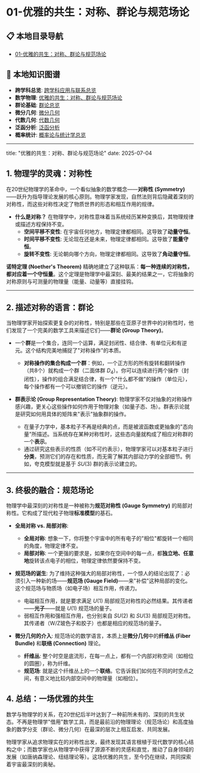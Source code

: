 # 01-优雅的共生：对称、群论与规范场论

## 📋 本地目录导航

- [01-优雅的共生：对称、群论与规范场论](./01-优雅的共生：对称、群论与规范场论.md)

## 🧠 本地知识图谱

- **跨学科总览**: [跨学科应用与联系总览](../00-08-跨学科应用与联系总览.md)
- **数学物理**: [优雅的共生：对称、群论与规范场论](./01-优雅的共生：对称、群论与规范场论.md)
- **群论基础**: [群论总览](../../03-代数结构与理论/02-群论/00-群论总览.md)
- **微分几何**: [微分几何](../../05-几何学与拓扑学/03-微分几何/00-模块总览.md)
- **代数几何**: [代数几何](../../05-几何学与拓扑学/04-代数几何/00-模块总览.md)
- **泛函分析**: [泛函分析](../../04-分析学/07-泛函分析/00-模块总览.md)
- **概率统计**: [概率论与统计学总览](../../06-概率论与统计学/00-概率论与统计学总览.md)

---

title: "优雅的共生：对称、群论与规范场论"
date: 2025-07-04

## 1. 物理学的灵魂：对称性

在20世纪物理学的革命中，一个看似抽象的数学概念——**对称性 (Symmetry)**——跃升为指导理论发展的核心原则。物理学家发现，自然法则背后隐藏着深刻的对称性，而这些对称性决定了物质世界的形态和相互作用的规律。

- **什么是对称？** 在物理学中，对称性意味着当系统经历某种变换后，其物理规律或描述方程保持不变。
  - **空间平移不变性**: 在宇宙任何地方，物理定律都相同。这导致了**动量守恒**。
  - **时间平移不变性**: 无论现在还是未来，物理定律都相同。这导致了**能量守恒**。
  - **旋转不变性**: 无论朝向哪个方向，物理定律都相同。这导致了**角动量守恒**。

**诺特定理 (Noether's Theorem)** 精确地建立了这种联系：**每一种连续的对称性，都对应着一个守恒量**。这个定理是物理学中最深刻、最美的结果之一，它将抽象的对称原则与可测量的物理量（能量、动量等）直接挂钩。

---

## 2. 描述对称的语言：群论

当物理学家开始探索更复杂的对称性，特别是那些在亚原子世界中的对称性时，他们发现了一个完美的数学工具来描述它们——**群论 (Group Theory)**。

- 一个**群**是一个集合，连同一个运算，满足封闭性、结合律、有单位元和有逆元。这个结构完美地捕捉了"对称操作"的本质。
  - **对称操作的集合构成一个群**：例如，一个正方形的所有旋转和翻转操作（共8个）就构成一个群（二面体群 $D_4$）。你可以连续进行两个操作（封闭性），操作的组合满足结合律，有一个"什么都不做"的操作（单位元），每个操作都有一个可以撤销它的操作（逆元）。

- **群表示论 (Group Representation Theory)**:
    物理学家不仅对抽象的对称操作感兴趣，更关心这些操作如何作用于物理对象（如量子态、场）。群表示论就是研究如何用具体的矩阵来"表示"抽象群的操作。
  - 在量子力学中，基本粒子不再是经典的点，而是被波函数或更抽象的"态向量"所描述。当系统存在某种对称性时，这些态向量就构成了相应对称群的一个**表示**。
  - 通过研究这些表示的性质（如不可约表示），物理学家可以对基本粒子进行**分类**，预测它们的存在和性质，而无需了解其内部动力学的全部细节。例如，夸克模型就是基于 $SU(3)$ 群的表示论建立的。

---

## 3. 终极的融合：规范场论

物理学中最深刻的对称性是一种被称为**规范对称性 (Gauge Symmetry)** 的局部对称性。它构成了现代粒子物理**标准模型**的基石。

- **全局对称 vs. 局部对称**:
  - **全局对称**: 想象一下，你将整个宇宙中的所有电子的"相位"都旋转一个相同的角度，物理定律不变。
  - **局部对称**: 一个更强的要求是，如果你在空间中的每一点，都**独立地、任意地**旋转该点电子的相位，物理定律依然要保持不变。

- **规范场的诞生**:
    为了维持这种强大的局部对称性，一个惊人的结论出现了：必须引入一种新的场——**规范场 (Gauge Field)**——来"补偿"这种局部的变化。这个规范场与物质场（如电子场）相互作用，传递力。
  - 电磁相互作用，就是要求满足 $U(1)$ 局部规范对称性的必然结果。其传递者——**光子**——就是 $U(1)$ 规范场的量子。
  - 弱相互作用和强相互作用，也分别来自 $SU(2)$ 和 $SU(3)$ 局部规范对称性。其传递者（W/Z玻色子和胶子）也都是相应的规范场的量子。

- **微分几何的介入**:
    规范场论的数学语言，本质上是**微分几何**中的**纤维丛 (Fiber Bundle)** 和**联络 (Connection)** 理论。
  - **纤维丛**: 整个时空是底流形，在每一点上，都有一个内部对称空间（如相位的圆圈），称为纤维。
  - **规范场**: 就是这个纤维丛上的一个**联络**。它告诉我们如何在不同的时空点之间，有意义地比较内部空间中的物理量（如相位）。

## 4. 总结：一场优雅的共生

数学与物理学的关系，在20世纪后半叶达到了一种前所未有的、深刻的共生状态。不再是物理学"借用"数学工具，而是最前沿的物理理论（规范场论）和高度抽象的数学分支（群论、微分几何）在最深的层次上相互启发、共同发展。

物理学家从追求物理实在的对称性出发，最终发现其语言根植于现代数学的核心结构之中；而数学家也从物理学中获得了源源不断的灵感和直觉，推动了自身领域的发展（如唐纳森理论、纽结理论等）。这场优雅的共生，至今仍在继续，共同探索着宇宙最深刻的奥秘。
